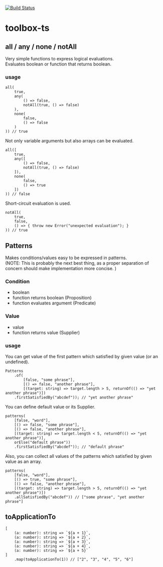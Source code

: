 [![Build Status](https://app.travis-ci.com/lambig/toolbox-ts.svg?token=rcXQxJszfB4WCpwsWNgN&branch=main)](https://app.travis-ci.com/lambig/toolbox-ts)
# toolbox-ts
## all / any / none / notAll

Very simple functions to express logical evaluations.  
Evaluates boolean or function that returns boolean.

### usage
```
all(
    true,
    any(
        () => false,
        notAll(true, () => false)
    ),
    none(
        false,
        () => false
    )
)) // true
```
Not only variable arguments but also arrays can be evaluated.
```
all([
    true,
    any([
        () => false,
        notAll(true, () => false)
    ]),
    none(
        false,
        () => true
    ])
)) // false
```
Short-circuit evaluation is used.
```
notAll(
    true,
    false,
    () => { throw new Error("unexpected evaluation"); }
)) // true
```

## Patterns

Makes conditions/values easy to be expressed in patterns.  
(NOTE: This is probably the next best thing, as a proper separation of concern should make implementation more concise. )

### Condition
- boolean
- function returns boolean (Proposition)
- function evaluates argument (Predicate)

### Value
- value
- function returns value (Supplier)

### usage

You can get value of the first pattern which satisfied by given value (or an undefined).
```
Patterns
    .of(
        [false, "some phrase"],
        [() => false, "another phrase"],
        [(target: string) => target.length > 5, returnOf(() => "yet another phrase")])
    .firstSatisfiedBy("abcdef")); // "yet another phrase"
```

You can define default value or its Supplier.
```
patterns(
    [false, "word"],
    [() => false, "some phrase"],
    [() => false, "another phrase"],
    [(target: string) => target.length < 5, returnOf(() => "yet another phrase")],
    orElse("default phrase"))
    .firstSatisfiedBy("abcdef")); // "default phrase"
```

Also, you can collect all values of the patterns which satisfied by given value as an array.
```
patterns(
    [false, "word"],
    [() => true, "some phrase"],
    [() => false, "another phrase"],
    [(target: string) => target.length > 5, returnOf(() => "yet another phrase")])
    .allSatisfiedBy("abcdef")) // ["some phrase", "yet another phrase"]
```

## toApplicationTo
```
[
    (a: number): string => `${a + 1}`,
    (a: number): string => `${a + 2}`,
    (a: number): string => `${a + 3}`,
    (a: number): string => `${a + 4}`,
    (a: number): string => `${a + 5}`
]
    .map(toApplicationTo(1)) // ["2", "3", "4", "5", "6"]
```
